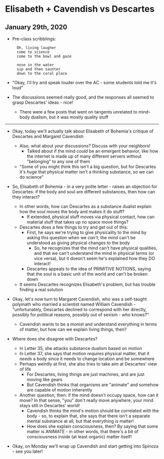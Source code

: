 # Elisabeth + Cavendish vs Descartes

## January 29th, 2020

- Pre-class scribblings:

        Oh, living laugher
        come to science
        come to the bowl and gaze

        nose in the water
        sip and then saunter
        down to the coral place

- "Okay, I'll try and speak louder over the AC - some students told me it's loud"
- The discussions seemed really good, and the responses all seemed to grasp Descartes' ideas - nice!
    - There were a few posts that went on tangents unrelated to mind-body dualism, but it was mostly quality stuff
--------------------------------------------------------------------------------

- Okay, today we'll actually talk about Elisabeth of Bohemia's critique of Descartes and Margaret Cavendish
    - Also, what about your discussions? Discuss with your neighbors!
        - Talked about if the mind *could* be an emergent behavior, like how the internet is made up of many different servers without "belonging" to any one of them
    - "Some of you might think this isn't a big question, but for Descartes it's *huge* that physical matter isn't a thinking substance, so we can do science"

- So, Elisabeth of Bohemia - in a very polite letter - raises an objection for Descartes: if the body and soul are different substances, then how can they interact?
    - In other words, how can Descartes as a substance dualist explain how the soul moves the body and makes it do stuff?
        - If extended, physical stuff moves via physical contact, how can material stuff that takes up no space move things?
    - Descartes does a few things to try and get out of this:
        - First, he says we're trying to give physicality to the mind by asking this question when we *can't*; the mind can't be understood as giving physical changes to the body
            - So, he recognizes that the mind can't have physical qualities, and that we can't understand the mind in physical terms (or vice versa), but it doesn't seem he's explained how they DO interact!
        - Descartes appeals to the idea of PRIMITIVE NOTIONS, saying that the soul is a basic unit of the world and can't be broken down
    - It seems Descartes recognizes Elisabeth's problem, but has trouble finding a real solution

- Okay, let's now turn to Margaret Cavendish, who was a self-taught polymath who married a scientist named William Cavendish - "unfortunately, Descartes declined to correspond with her directly, possibly for political reasons, possibly out of sexism - who knows?"
    - Cavendish wants to be a monist and understand everything in terms of matter, but how can we explain living things, then?

- Where does she disagree with Descartes?
    - In Letter 35, she attacks substance dualism based on motion
    - In Letter 37, she says that motion *requires* physical matter, that it *needs* a body since it needs to change location and be somewhere
    - Perhaps weirdly at first, she also tries to take aim at Descartes' view of life
        - For Descartes, living things are just machines, and are just moving like gears
        - But Cavendish thinks that organisms are "animate" and somehow are capable of motion inherently
    - Another question, then: if the mind doesn't occupy space, how can it move? In that sense, "you" don't really move anywhere; your mind stays still in Descartes' world!
        - Cavendish thinks the mind's motion should be correlated with the body - so, to explain that, she says that there isn't a separate mental substance at all, but that everything is matter!
        - How does she explain consciousness, then? By saying that some matter is ANIMATE - in other words, that there's a bit of consciousness inside (at least organic) matter itself!

- Okay, on Monday we'll wrap up Cavendish and start getting into Spinoza - see you later!
